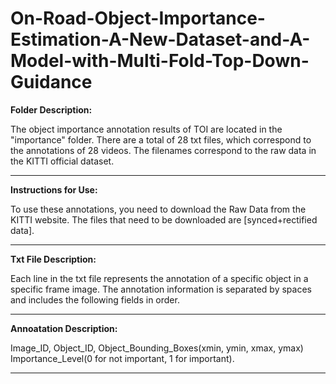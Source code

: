 # On-Road-Object-Importance-Estimation-A-New-Dataset-and-A-Model-with-Multi-Fold-Top-Down-Guidance

**Folder Description:**

The object importance annotation results of TOI are located in the "importance" folder. There are a total of 28 txt files, which correspond to the annotations of 28 videos. The filenames correspond to the raw data in the KITTI official dataset.
***

**Instructions for Use:**

To use these annotations, you need to download the Raw Data from the KITTI website. The files that need to be downloaded are [synced+rectified data].
***

**Txt File Description:**

Each line in the txt file represents the annotation of a specific object in a specific frame image. The annotation information is separated by spaces and includes the following fields in order.
***

**Annoatation Description:**

Image_ID, Object_ID, Object_Bounding_Boxes(xmin, ymin, xmax, ymax) Importance_Level(0 for not important, 1 for important).
***
